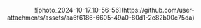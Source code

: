 <p align="right">
![photo_2024-10-17_10-56-56](https://github.com/user-attachments/assets/aa6f6186-6605-49a0-80d1-2e82b00c75da)
</p>

